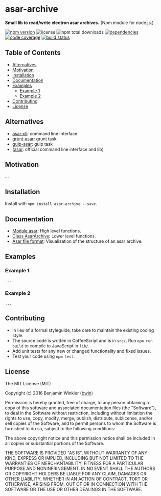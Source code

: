 # asar-archive

**Small lib to read/write electron asar archives.** (Npm module for node.js.)

[![npm version][badgeNpm]][linkNpm] ![license][badgeLicense] ![npm total downloads][badgeDownloads] [![dependencies][badgedDependencies]][linkDependencies] [![code coverage][badgeCoverage]][linkCoverage] [![build status][badgeBuild]][linkBuild]

## Table of Contents
- [Alternatives](#alternatives)
- [Motivation](#motivation)
- [Installation](#installation)
- [Documentation](#documentation)
- [Examples](#examples)
  - [Example 1](#example-1)
  - [Example 2](#example-2)
- [Contributing](#contributing)
- [License](#license)

## Alternatives
- [asar-cli]: command line interface
- [grunt-asar]: grunt task
- [gulp-asar]: gulp task
- ([asar]: official command line interface and lib)

## Motivation
...

## Installation
Install with `npm install asar-archive --save`.

## Documentation
- [Module asar]: High level functions.
- [Class AsarArchive]: Lower level functions.
- [Asar file format]: Visualization of the structure of an asar archive.

## Examples

### Example 1
```
...
```

### Example 2
```
...
```

## Contributing
- In lieu of a formal styleguide, take care to maintain the existing coding style.
- The source code is written in CoffeeScript and is in `src/`. Run `npm run build` to compile to JavaScript in `lib/`.
- Add unit tests for any new or changed functionality and fixed issues.
- Test your code using `npm test`.

## License
The MIT License (MIT)

Copyright (c) 2016 Benjamin Winkler ([bwin])

Permission is hereby granted, free of charge, to any person obtaining a copy of this software and associated documentation files (the "Software"), to deal in the Software without restriction, including without limitation the rights to use, copy, modify, merge, publish, distribute, sublicense, and/or sell copies of the Software, and to permit persons to whom the Software is furnished to do so, subject to the following conditions:

The above copyright notice and this permission notice shall be included in all copies or substantial portions of the Software.

THE SOFTWARE IS PROVIDED "AS IS", WITHOUT WARRANTY OF ANY KIND, EXPRESS OR IMPLIED, INCLUDING BUT NOT LIMITED TO THE WARRANTIES OF MERCHANTABILITY, FITNESS FOR A PARTICULAR PURPOSE AND NONINFRINGEMENT. IN NO EVENT SHALL THE AUTHORS OR COPYRIGHT HOLDERS BE LIABLE FOR ANY CLAIM, DAMAGES OR OTHER LIABILITY, WHETHER IN AN ACTION OF CONTRACT, TORT OR OTHERWISE, ARISING FROM, OUT OF OR IN CONNECTION WITH THE SOFTWARE OR THE USE OR OTHER DEALINGS IN THE SOFTWARE.



[badgeNpm]: https://img.shields.io/npm/v/asar-archive/master.svg?style=flat-square
[badgeLicense]: https://img.shields.io/npm/l/asar-archive.svg?style=flat-square
[badgeDownloads]: https://img.shields.io/npm/dt/asar-archive.svg?style=flat-square
[badgedDependencies]: https://img.shields.io/david/bwin/asar-archive/master.svg?style=flat-square
[badgeCoverage]: https://img.shields.io/coveralls/bwin/asar-archive/master.svg?style=flat-square
[badgeBuild]: https://img.shields.io/travis/bwin/asar-archive/master.svg?style=flat-square
[linkNpm]: https://npmjs.org/package/asar-archive/master
[linkDependencies]: https://david-dm.org/bwin/asar-archive/master
[linkCoverage]: https://coveralls.io/bwin/asar-archive/master
[linkBuild]: https://travis-ci.org/bwin/asar-archive/master

[bwin]: https://github.com/bwin
[asar-cli]: https://github.com/bwin/asar-cli
[grunt-asar]: https://github.com/bwin/grunt-asar
[gulp-asar]: https://github.com/bwin/gulp-asar
[asar]: https://github.com/atom/asar
[Module asar]: https://githubusercontent.com/bwin/asar-archive/master/docs/api/Asar.html
[Class AsarArchive]: https://githubusercontent.com/bwin/asar-archive/master/docs/api/AsarArchive.html
[Asar file format]: https://htmlpreview.github.io/?https://raw.githubusercontent.com/bwin/asar-archive/master/docs/asar-format.html
